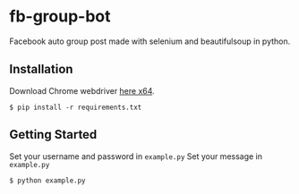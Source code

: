 # fb-group-bot
Facebook auto group post made with selenium and beautifulsoup in python.


## Installation

Download Chrome webdriver [here x64](https://chromedriver.storage.googleapis.com/2.33/chromedriver_mac64.zip).

```shell
$ pip install -r requirements.txt 
```

## Getting Started 
Set your username and password in ```example.py```
Set your message in ```example.py```

```shell
$ python example.py
```
